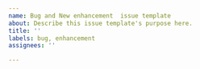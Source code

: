 ```yaml
---
name: Bug and New enhancement  issue template
about: Describe this issue template's purpose here.
title: ''
labels: bug, enhancement
assignees: ''

---
```




